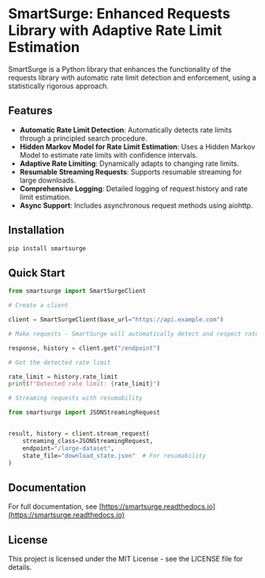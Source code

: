 # SmartSurge: Enhanced Requests Library with Adaptive Rate Limit Estimation

SmartSurge is a Python library that enhances the functionality of the requests library with automatic rate limit detection and enforcement, using a statistically rigorous approach.

## Features

- **Automatic Rate Limit Detection**: Automatically detects rate limits through a principled search procedure.
- **Hidden Markov Model for Rate Limit Estimation**: Uses a Hidden Markov Model to estimate rate limits with confidence intervals.
- **Adaptive Rate Limiting**: Dynamically adapts to changing rate limits.
- **Resumable Streaming Requests**: Supports resumable streaming for large downloads.
- **Comprehensive Logging**: Detailed logging of request history and rate limit estimation.
- **Async Support**: Includes asynchronous request methods using aiohttp.

## Installation

```bash
pip install smartsurge

```

## Quick Start

```python
from smartsurge import SmartSurgeClient

# Create a client

client = SmartSurgeClient(base_url="https://api.example.com")

# Make requests - SmartSurge will automatically detect and respect rate limits

response, history = client.get("/endpoint")

# Get the detected rate limit

rate_limit = history.rate_limit
print(f"Detected rate limit: {rate_limit}")

# Streaming requests with resumability

from smartsurge import JSONStreamingRequest


result, history = client.stream_request(
    streaming_class=JSONStreamingRequest,
    endpoint="/large-dataset",
    state_file="download_state.json"  # For resumability
)
```

## Documentation

For full documentation, see [https://smartsurge.readthedocs.io](https://smartsurge.readthedocs.io)

## License

This project is licensed under the MIT License - see the LICENSE file for details.
